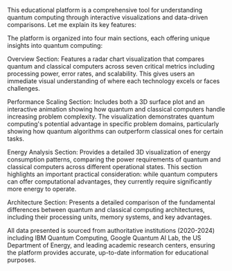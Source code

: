 This educational platform is a comprehensive tool for understanding quantum computing through interactive visualizations and data-driven comparisons. Let me explain its key features:

The platform is organized into four main sections, each offering unique insights into quantum computing:

Overview Section: Features a radar chart visualization that compares quantum and classical computers across seven critical metrics including processing power, error rates, 
and scalability. This gives users an immediate visual understanding of where each technology excels or faces challenges.

Performance Scaling Section: Includes both a 3D surface plot and an interactive animation showing how quantum and classical computers handle increasing problem complexity. 
The visualization demonstrates quantum computing's potential advantage in specific problem domains, particularly showing how quantum algorithms can outperform classical ones for 
certain tasks.

Energy Analysis Section: Provides a detailed 3D visualization of energy consumption patterns, comparing the power requirements of quantum and classical computers across 
different operational states. This section highlights an important practical consideration: while quantum computers can offer computational advantages, they currently require 
significantly more energy to operate.

Architecture Section: Presents a detailed comparison of the fundamental differences between quantum and classical computing architectures, including their processing units, 
memory systems, and key advantages.

All data presented is sourced from authoritative institutions (2020-2024) including IBM Quantum Computing, Google Quantum AI Lab, the US Department of Energy, and leading
academic research centers, ensuring the platform provides accurate, up-to-date information for educational purposes.
